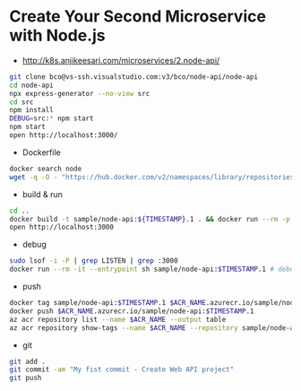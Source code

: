 # Create Your Second Microservice with Node.js

- http://k8s.anjikeesari.com/microservices/2.node-api/

```bash
git clone bco@vs-ssh.visualstudio.com:v3/bco/node-api/node-api
cd node-api
npx express-generator --no-view src
cd src
npm install
DEBUG=src:* npm start
npm start
open http://localhost:3000/
```

- Dockerfile

```bash
docker search node
wget -q -O - "https://hub.docker.com/v2/namespaces/library/repositories/node/tags?page_size=100" | grep -o '"name": *"[^"]*' | grep -o '[^"]*$' | grep alpine | grep 23
```

- build & run

```bash
cd ..
docker build -t sample/node-api:${TIMESTAMP}.1 . && docker run --rm -p 3000:3000 sample/node-api:$TIMESTAMP.1
open http://localhost:3000
```

- debug

```bash
sudo lsof -i -P | grep LISTEN | grep :3000
docker run --rm -it --entrypoint sh sample/node-api:$TIMESTAMP.1 # debug
```

- push

```bash
docker tag sample/node-api:$TIMESTAMP.1 $ACR_NAME.azurecr.io/sample/node-api:$TIMESTAMP.1
docker push $ACR_NAME.azurecr.io/sample/node-api:$TIMESTAMP.1
az acr repository list --name $ACR_NAME --output table
az acr repository show-tags --name $ACR_NAME --repository sample/node-api --output table
```

- git 

```bash
git add .
git commit -am "My fist commit - Create Web API project"
git push
```
